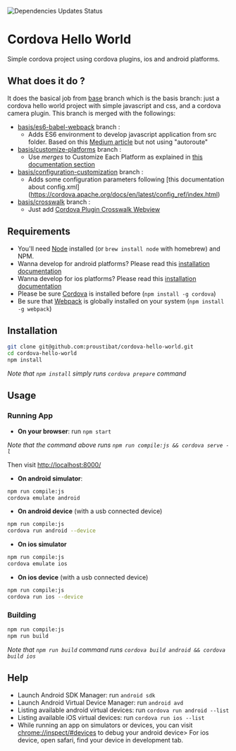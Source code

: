 ![Dependencies Updates Status](https://david-dm.org/proustibat/cordova-hello-world.svg)
# Cordova Hello World 

Simple cordova project using cordova plugins, ios and android platforms.




## What does it do ?
It does the basical job from [base](https://github.com/proustibat/cordova-hello-world/tree/base) branch which is the basis branch: just a cordova hello world project with simple javascript and css, and a cordova camera plugin. 
This branch is merged with the followings:
- [basis/es6-babel-webpack](https://github.com/proustibat/cordova-hello-world/tree/basis/es6-babel-webpack) branch : 
    - Adds ES6 environment to develop javascript application from src folder. Based on this [Medium article](https://medium.com/france/d%C3%A9velopper-vos-applications-mobiles-en-es6-avec-autoroute-js-et-cordova-1231488d3514#.xdjzr53y6) but not using "autoroute"
- [basis/customize-platforms](https://github.com/proustibat/cordova-hello-world/tree/basis/customize-platforms) branch : 
    - Use *merges* to Customize Each Platform as explained in [this documentation section](https://cordova.apache.org/docs/en/latest/guide/cli/index.html#using-merges-to-customize-each-platform)
- [basis/configuration-customization](https://github.com/proustibat/cordova-hello-world/tree/basis/configuration-customization) branch : 
    - Adds some configuration parameters following [this documentation about config.xml] (https://cordova.apache.org/docs/en/latest/config_ref/index.html)
- [basis/crosswalk](https://github.com/proustibat/cordova-hello-world/tree/basis/crosswalk) branch : 
    - Just add [Cordova Plugin Crosswalk Webview](https://crosswalk-project.org/documentation/cordova.html)

## Requirements

- You'll need [Node](https://nodejs.org/en/download/) installed (or `brew install node` with homebrew) and NPM.
- Wanna develop for android platforms? Please read this [installation documentation](https://cordova.apache.org/docs/en/latest/guide/platforms/android/index.html)
- Wanna develop for ios platforms? Please read this [installation documentation](https://cordova.apache.org/docs/en/latest/guide/platforms/ios/index.html)
- Please be sure [Cordova](https://cordova.apache.org/) is installed before (`npm install -g cordova`)
- Be sure that [Webpack](https://webpack.github.io/docs/usage.html) is globally installed on your system (`npm install -g webpack`)

## Installation

```sh
git clone git@github.com:proustibat/cordova-hello-world.git
cd cordova-hello-world
npm install
```
*Note that `npm install` simply runs `cordova prepare` command*


## Usage

### Running App

* **On your browser**: run `npm start`

*Note that the command above runs `npm run compile:js && cordova serve -l`*

Then visit [http://localhost:8000/](http://localhost:8000/)

* **On android simulator**:
```sh
npm run compile:js
cordova emulate android
```

* **On android device**
(with a usb connected device)
```sh
npm run compile:js
cordova run android --device
```

* **On ios simulator**
```sh
npm run compile:js
cordova emulate ios
```

* **On ios device**
(with a usb connected device)
```sh
npm run compile:js
cordova run ios --device
```

### Building

```sh
npm run compile:js
npm run build
```
*Note that `npm run build` command runs `cordova build android && cordova build ios`*

## Help
- Launch Android SDK Manager: run `android sdk`
- Launch Android Virtual Device Manager: run `android avd`
- Listing available android virtual devices: run `cordova run android --list`
- Listing available iOS virtual devices: run `cordova run ios --list`
- While running an app on simulators or devices, you can visit [chrome://inspect/#devices](chrome://inspect/#devices) to debug your android device> For ios device, open safari, find your device in development tab.


